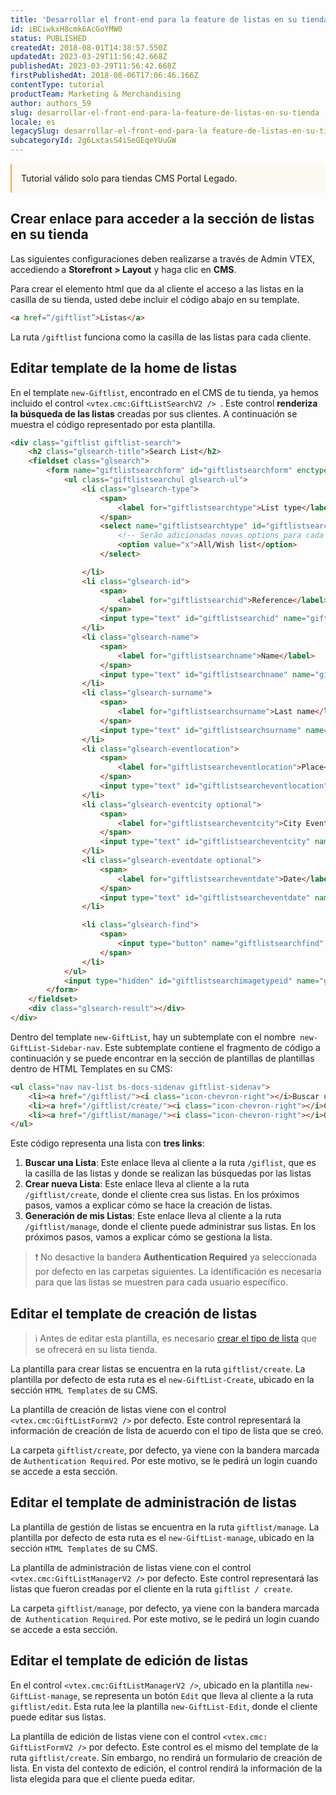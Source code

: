 ```yaml
---
title: 'Desarrollar el front-end para la feature de listas en su tienda'
id: iBCiwkxH8cmk6AcGoYMW0
status: PUBLISHED
createdAt: 2018-08-01T14:38:57.550Z
updatedAt: 2023-03-29T11:56:42.668Z
publishedAt: 2023-03-29T11:56:42.668Z
firstPublishedAt: 2018-08-06T17:06:46.166Z
contentType: tutorial
productTeam: Marketing & Merchandising
author: authors_59
slug: desarrollar-el-front-end-para-la-feature-de-listas-en-su-tienda
locale: es
legacySlug: desarrollar-el-front-end-para-la feature-de-listas-en-su-tienda
subcategoryId: 2g6LxtasS4iSeGEqeYUuGW
---
```


<div style="background-color:#FCF8F2; border-left: 2px solid #F0AD4E; border-top-left-radius: 2px; border-bottom-left-radius: 2px; padding: 15px; margin-bottom: 10px">
Tutorial válido solo para tiendas CMS Portal Legado.
</div>

## Crear enlace para acceder a la sección de listas en su tienda
Las siguientes configuraciones deben realizarse a través de Admin VTEX, accediendo a **Storefront > Layout** y haga clic en **CMS**.

Para crear el elemento html que da al cliente el acceso a las listas en la casilla de su tienda, usted debe incluir el código abajo en su template.

```html
<a href=“/giftlist”>Listas</a>
```

La ruta `/giftlist` funciona como la casilla de las listas para cada cliente.

## Editar template de la home de listas

En el template `new-Giftlist`, encontrado en el CMS de tu tienda, ya hemos incluido el control `<vtex.cmc:GiftListSearchV2 /> `. Este control __renderiza la búsqueda de las listas__ creadas por sus clientes. A continuación se muestra el código representado por esta plantilla.

```html
<div class="giftlist giftlist-search">
    <h2 class="glsearch-title">Search List</h2>
    <fieldset class="glsearch">
        <form name="giftlistsearchform" id="giftlistsearchform" enctype="multipart/form-data">
            <ul class="giftlistsearchul glsearch-ul">
                <li class="glsearch-type">
                    <span>
                        <label for="giftlistsearchtype">List type</label>
                    </span>
                    <select name="giftlistsearchtype" id="giftlistsearchtype">
                        <!-- Serão adicionadas novas options para cada tipo de lista criado no admin-->
                        <option value="x">All/Wish list</option>
                    </select>

                </li>
                <li class="glsearch-id">
                    <span>
                        <label for="giftlistsearchid">Reference</label>
                    </span>
                    <input type="text" id="giftlistsearchid" name="giftlistsearchid" placeholder="reference">
                </li>
                <li class="glsearch-name">
                    <span>
                        <label for="giftlistsearchname">Name</label>
                    </span>
                    <input type="text" id="giftlistsearchname" name="giftlistsearchname" placeholder="name">
                </li>
                <li class="glsearch-surname">
                    <span>
                        <label for="giftlistsearchsurname">Last name</label>
                    </span>
                    <input type="text" id="giftlistsearchsurname" name="giftlistsearchsurname" placeholder="last name">
                </li>
                <li class="glsearch-eventlocation">
                    <span>
                        <label for="giftlistsearcheventlocation">Place</label>
                    </span>
                    <input type="text" id="giftlistsearcheventlocation" name="giftlistsearcheventlocation" placeholder="place">
                </li>
                <li class="glsearch-eventcity optional">
                    <span>
                        <label for="giftlistsearcheventcity">City Event</label>
                    </span>
                    <input type="text" id="giftlistsearcheventcity" name="giftlistsearcheventcity" placeholder="city event">
                </li>
                <li class="glsearch-eventdate optional">
                    <span>
                        <label for="giftlistsearcheventdate">Date</label>
                    </span>
                    <input type="text" id="giftlistsearcheventdate" name="giftlistsearcheventdate" placeholder="date">
                </li>

                <li class="glsearch-find">
                    <span>
                        <input type="button" name="giftlistsearchfind" id="giftlistsearchfind" value="Search" class="btn">
                    </span>
                </li>
            </ul>
            <input type="hidden" id="giftlistsearchimagetypeid" name="giftlistsearchimagetypeid" value="3">
        </form>
    </fieldset>
    <div class="glsearch-result"></div>
</div>
```

Dentro del template `new-GiftList`, hay un subtemplate con el nombre` new-GiftList-Sidebar-nav`. Este subtemplate contiene el fragmento de código a continuación y se puede encontrar en la sección de plantillas de plantillas dentro de HTML Templates en su CMS:

```html
<ul class="nav nav-list bs-docs-sidenav giftlist-sidenav">
    <li><a href="/giftlist/"><i class="icon-chevron-right"></i>Buscar una Lista</a></li>
    <li><a href="/giftlist/create/"><i class="icon-chevron-right"></i>Crear nueva Lista</a></li>
    <li><a href="/giftlist/manage/"><i class="icon-chevron-right"></i>Gestionar mis Listas</a></li>
</ul>
```

Este código representa una lista con __tres links__:

1. __Buscar una Lista__: Este enlace lleva al cliente a la ruta `/giflist`, que es la casilla de las listas y donde se realizan las búsquedas por las listas
2. __Crear nueva Lista__: Este enlace lleva al cliente a la ruta `/giftlist/create`, donde el cliente crea sus listas. En los próximos pasos, vamos a explicar cómo se hace la creación de listas.
3. __Generación de mis Listas__: Este enlace lleva al cliente a la ruta `/giftlist/manage`, donde el cliente puede administrar sus listas. En los próximos pasos, vamos a explicar cómo se gestiona la lista.

>❗ No desactive la bandera **Authentication Required** ya seleccionada por defecto en las carpetas siguientes. La identificación es necesaria para que las listas se muestren para cada usuario específico.

## Editar el template de creación de listas

>ℹ️ Antes de editar esta plantilla, es necesario [crear el tipo de lista](http://help.vtex.com/es/tutorial/criando-tipo-de-lista) que se ofrecerá en su lista tienda. <!--Reescrever o artigo de tipo de lista -->

La plantilla para crear listas se encuentra en la ruta `giftlist/create`. La plantilla por defecto de esta ruta es el `new-GiftList-Create`, ubicado en la sección `HTML Templates` de su CMS.

La plantilla de creación de listas viene con el control `<vtex.cmc:GiftListFormV2 />` por defecto. Este control representará la información de creación de lista de acuerdo con el tipo de lista que se creó.

La carpeta `giftlist/create`, por defecto, ya viene con la bandera marcada de `Authentication Required`. Por este motivo, se le pedirá un login cuando se accede a esta sección.

## Editar el template de administración de listas

La plantilla de gestión de listas se encuentra en la ruta `giftlist/manage`. La plantilla por defecto de esta ruta es el `new-GiftList-manage`, ubicado en la sección `HTML Templates` de su CMS.

La plantilla de administración de listas viene con el control `<vtex.cmc:GiftListManagerV2 />` por defecto. Este control representará las listas que fueron creadas por el cliente en la ruta `giftlist / create`.

La carpeta `giftlist/manage`, por defecto, ya viene con la bandera marcada de` Authentication Required`. Por este motivo, se le pedirá un login cuando se accede a esta sección.

## Editar el template de edición de listas

En el control `<vtex.cmc:GiftListManagerV2 />`, ubicado en la plantilla `new-GiftList-manage`, se representa un botón `Edit` que lleva al cliente a la ruta `giftlist/edit`. Esta ruta lee la plantilla `new-GiftList-Edit`, donde el cliente puede editar sus listas.

La plantilla de edición de listas viene con el control `<vtex.cmc: GiftListFormV2 />` por defecto. Este control es el mismo del template de la ruta `giftlist/create`. Sin embargo, no rendirá un formulario de creación de lista. En vista del contexto de edición, el control rendirá la información de la lista elegida para que el cliente pueda editar.
